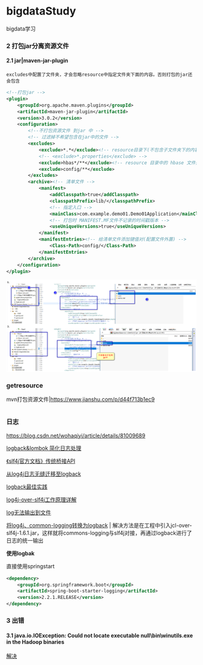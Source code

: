 # bigdataStudy
bigdata学习



### 2 打包jar分离资源文件

#### 2.1 jar|maven-jar-plugin

`excludes中配置了文件夹，才会忽略resource中指定文件夹下面的内容。否则打包的jar还会包含 `

```xml
<!--打包jar -->
<plugin>
	<groupId>org.apache.maven.plugins</groupId>
	<artifactId>maven-jar-plugin</artifactId>
	<version>3.0.2</version>
	<configuration>
		<!--不打包资源文件 到jar 中 -->
		<!-- 过滤掉不希望包含在jar中的文件 -->
		<excludes>
			<exclude>*.*</exclude><!-- resource目录下(不包含子文件夹下的内容) 不会被拷贝到jar -->
			<!-- <exclude>*.properties</exclude> -->
			<exclude>hbas*/**</exclude><!-- resource 目录中的 hbase 文件夹等不会拷贝到jar -->
			<exclude>config/**</exclude>
		</excludes>
		<archive><!-- 清单文件 -->
			<manifest>
				<addClasspath>true</addClasspath>
				<classpathPrefix>lib/</classpathPrefix>
				<!-- 指定入口 -->
				<mainClass>com.example.demo01.Demo01Application</mainClass>
				<!-- 打包时 MANIFEST.MF文件不记录的时间戳版本 -->
				<useUniqueVersions>true</useUniqueVersions>
			</manifest>
			<manifestEntries><!-- 给清单文件添加键值对(配置文件外置) -->
				<Class-Path>config/</Class-Path>
			</manifestEntries>
		</archive>
	</configuration>
</plugin>
```

![](pic/20191125220144.png)

### getresource

mvn打包资源文件|https://www.jianshu.com/p/d44f713b1ec9

```

```



### 日志

 https://blog.csdn.net/wohaqiyi/article/details/81009689 


 [logback&lombok 简化日志处理]( https://blog.csdn.net/fjnpysh/article/details/73326856 )

 [《slf4j官方文档》传统桥接API](http://ju.outofmemory.cn/entry/254515)

 [从log4j日志无缝迁移至logback](https://www.cnblogs.com/huanghongbo/p/6026497.html) 

[logback最佳实践](https://www.jianshu.com/p/b3dedb8fb61e)

[log4j-over-slf4j工作原理详解](https://blog.csdn.net/john1337/article/details/76152906)

[log无法输出到文件](https://blog.csdn.net/gwlsky/article/details/72821396)

[将log4j、common-logging转换为logback](https://blog.csdn.net/zhangmm122411/article/details/77741311) | 解决方法是在工程中引入jcl-over-slf4j-1.6.1.jar，这样就将commons-logging与slf4j对接，再通过logback进行了日志的统一输出 



**使用logbak**

直接使用springstart

```xml
<dependency>
    <groupId>org.springframework.boot</groupId>
    <artifactId>spring-boot-starter-logging</artifactId>
    <version>2.2.1.RELEASE</version>
</dependency>
```

### 3 出错

#### 3.1 java.io.IOException: Could not locate executable null\bin\winutils.exe in the Hadoop binaries

[解决](https://www.cnblogs.com/hyl8218/p/5492450.html)

